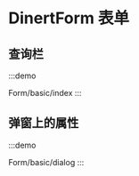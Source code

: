 

# DinertForm 表单

## 查询栏
:::demo

Form/basic/index
:::

## 弹窗上的属性
:::demo

Form/basic/dialog
:::

<!-- @include: ./explain.md -->

